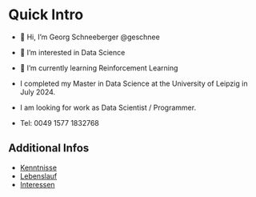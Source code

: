 # Quick Intro

- 👋 Hi, I’m Georg Schneeberger @geschnee
- 👀 I’m interested in Data Science
- 🌱 I’m currently learning Reinforcement Learning
- I completed my Master in Data Science at the University of Leipzig in July 2024.
- I am looking for work as Data Scientist / Programmer.

- Tel: 0049 1577 1832768

## Additional Infos
* [Kenntnisse](./kenntnisse.md)
* [Lebenslauf](./lebenslauf.md)
* [Interessen](./interessen.md)

